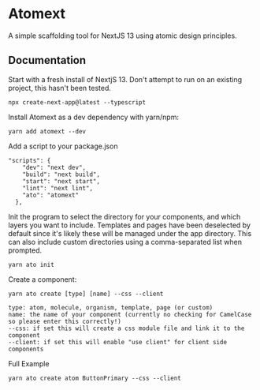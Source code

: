 
# Atomext

A simple scaffolding tool for NextJS 13 using atomic design principles.




## Documentation
Start with a fresh install of NextjS 13. Don't attempt to run on an existing project, this hasn't been tested.
```
npx create-next-app@latest --typescript
```

Install Atomext as a dev dependency with yarn/npm:
```
yarn add atomext --dev
```

Add a script to your package.json
```
"scripts": {
    "dev": "next dev",
    "build": "next build",
    "start": "next start",
    "lint": "next lint",
    "ato": "atomext"
  },
```

Init the program to select the directory for your components, and which layers you want to include. Templates and pages have been deselected by default since it's likely these will be managed under the app directory. This can also include custom directories using a comma-separated list when prompted.
```
yarn ato init
```

Create a component:

```
yarn ato create [type] [name] --css --client

type: atom, molecule, organism, template, page (or custom)
name: the name of your component (currently no checking for CamelCase so please enter this correctly!)
--css: if set this will create a css module file and link it to the component
--client: if set this will enable "use client" for client side components

```

Full Example

```
yarn ato create atom ButtonPrimary --css --client
```


